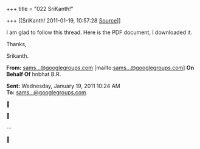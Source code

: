 +++
title = "022 SriKanth!"

+++
[[SriKanth!	2011-01-19, 10:57:28 [Source](https://groups.google.com/g/samskrita/c/wKwopeB2obI)]]



I am glad to follow this thread. Here is the PDF document, I downloaded it.



Thanks,

Srikanth.



**From:** [sams...@googlegroups.com]() \[mailto:[sams...@googlegroups.com]()\] **On Behalf Of** hnbhat B.R.

  
**Sent:** Wednesday, January 19, 2011 10:24 AM  
**To:** [sams...@googlegroups.com]()  





--  



